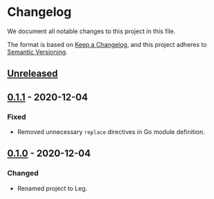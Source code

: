 # Changelog

We document all notable changes to this project in this file.

The format is based on [Keep a Changelog](https://keepachangelog.com/en/1.0.0/), and this project adheres to [Semantic Versioning](https://semver.org/spec/v2.0.0.html).

## [Unreleased]

## [0.1.1] - 2020-12-04

### Fixed

* Removed unnecessary `replace` directives in Go module definition.

## [0.1.0] - 2020-12-04

### Changed

* Renamed project to Leg.

[Unreleased]: https://github.com/puppetlabs/leg/compare/scheduler/v0.1.1...HEAD
[0.1.1]: https://github.com/puppetlabs/leg/compare/scheduler/v0.1.0...scheduler/v0.1.1
[0.1.0]: https://github.com/puppetlabs/leg/compare/d290e8e835c3fa3ea4e93073bfe19e1958493d47...scheduler/v0.1.0
